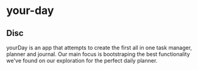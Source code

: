 # your-day

## Disc
yourDay is an app that attempts to create the first all in one task manager, planner and journal. Our main focus is bootstraping the best functionality we've found on our exploration for the perfect daily planner.
